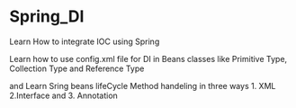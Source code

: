 # Spring_DI
Learn How to integrate IOC using Spring

Learn how to use config.xml file for DI in Beans classes like Primitive Type, Collection Type and Reference Type

and Learn Sring beans lifeCycle Method handeling in three ways 1. XML 2.Interface and 3. Annotation
